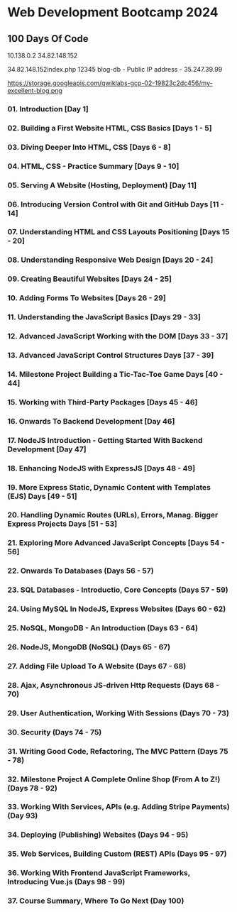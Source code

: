 # Web Development Bootcamp 2024

## 100 Days Of Code

10.138.0.2
34.82.148.152

34.82.148.152index.php
12345
blog-db - Public IP address - 35.247.39.99

https://storage.googleapis.com/qwiklabs-gcp-02-19823c2dc456/my-excellent-blog.png

### 01. Introduction [Day 1]

### 02. Building a First Website HTML, CSS Basics [Days 1 - 5]

### 03. Diving Deeper Into HTML, CSS [Days 6 - 8]

### 04. HTML, CSS - Practice Summary [Days 9 - 10]

### 05. Serving A Website (Hosting, Deployment) [Day 11]

### 06. Introducing Version Control with Git and GitHub Days [11 - 14]

### 07. Understanding HTML and CSS Layouts Positioning [Days 15 - 20]

### 08. Understanding Responsive Web Design [Days 20 - 24]

### 09. Creating Beautiful Websites [Days 24 - 25]

### 10. Adding Forms To Websites [Days 26 - 29]

### 11. Understanding the JavaScript Basics [Days 29 - 33]

### 12. Advanced JavaScript Working with the DOM [Days 33 - 37]

### 13. Advanced JavaScript Control Structures Days [37 - 39]

### 14. Milestone Project Building a Tic-Tac-Toe Game Days [40 - 44]

### 15. Working with Third-Party Packages [Days 45 - 46]

### 16. Onwards To Backend Development [Day 46]

### 17. NodeJS Introduction - Getting Started With Backend Development [Day 47]

### 18. Enhancing NodeJS with ExpressJS [Days 48 - 49]

### 19. More Express Static, Dynamic Content with Templates (EJS) Days [49 - 51]

### 20. Handling Dynamic Routes (URLs), Errors, Manag. Bigger Express Projects Days [51 - 53]

### 21. Exploring More Advanced JavaScript Concepts [Days 54 - 56]

### 22. Onwards To Databases (Days 56 - 57)

### 23. SQL Databases - Introductio, Core Concepts (Days 57 - 59)

### 24. Using MySQL In NodeJS, Express Websites (Days 60 - 62)

### 25. NoSQL, MongoDB - An Introduction (Days 63 - 64)

### 26. NodeJS, MongoDB (NoSQL) (Days 65 - 67)

### 27. Adding File Upload To A Website (Days 67 - 68)

### 28. Ajax, Asynchronous JS-driven Http Requests (Days 68 - 70)

### 29. User Authentication, Working With Sessions (Days 70 - 73)

### 30. Security (Days 74 - 75)

### 31. Writing Good Code, Refactoring, The MVC Pattern (Days 75 - 78)

### 32. Milestone Project A Complete Online Shop (From A to Z!) (Days 78 - 92)

### 33. Working With Services, APIs (e.g. Adding Stripe Payments) (Day 93)

### 34. Deploying (Publishing) Websites (Days 94 - 95)

### 35. Web Services, Building Custom (REST) APIs (Days 95 - 97)

### 36. Working With Frontend JavaScript Frameworks, Introducing Vue.js (Days 98 - 99)

### 37. Course Summary, Where To Go Next (Day 100)
